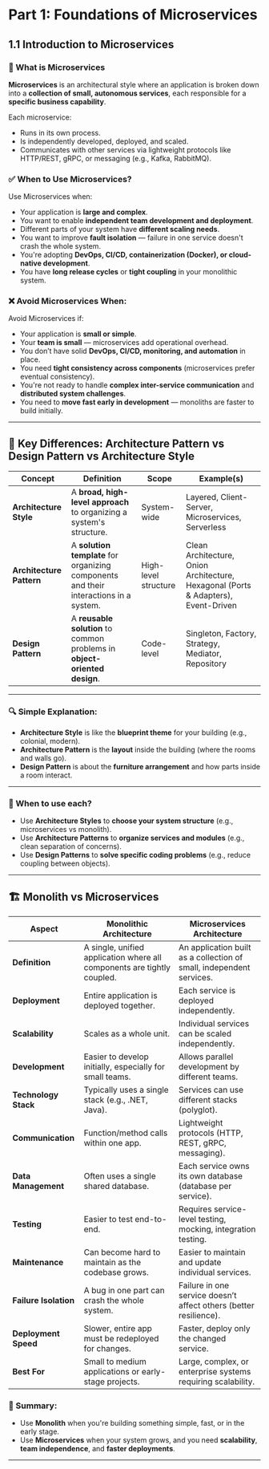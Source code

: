 # Part 1: Foundations of Microservices

## 1.1 Introduction to Microservices

### 🚀 What is Microservices

**Microservices** is an architectural style where an application is broken down into a **collection of small, autonomous services**, each responsible for a **specific business capability**.

Each microservice:

* Runs in its own process.
* Is independently developed, deployed, and scaled.
* Communicates with other services via lightweight protocols like HTTP/REST, gRPC, or messaging (e.g., Kafka, RabbitMQ).

### ✅ When to Use Microservices?

Use Microservices when:

* Your application is **large and complex**.
* You want to enable **independent team development and deployment**.
* Different parts of your system have **different scaling needs**.
* You want to improve **fault isolation** — failure in one service doesn't crash the whole system.
* You're adopting **DevOps, CI/CD, containerization (Docker), or cloud-native development**.
* You have **long release cycles** or **tight coupling** in your monolithic system.

### ❌ Avoid Microservices When:

Avoid Microservices if:

* Your application is **small or simple**.
* Your **team is small** — microservices add operational overhead.
* You don’t have solid **DevOps, CI/CD, monitoring, and automation** in place.
* You need **tight consistency across components** (microservices prefer eventual consistency).
* You're not ready to handle **complex inter-service communication** and **distributed system challenges**.
* You need to **move fast early in development** — monoliths are faster to build initially.

---

## 🧠 Key Differences: Architecture Pattern vs Design Pattern vs Architecture Style

| Concept                  | Definition                                                                            | Scope                | Example(s)                                                                         |
| ------------------------ | ------------------------------------------------------------------------------------- | -------------------- | ---------------------------------------------------------------------------------- |
| **Architecture Style**   | A **broad, high-level approach** to organizing a system's structure.                  | System-wide          | Layered, Client-Server, Microservices, Serverless                                  |
| **Architecture Pattern** | A **solution template** for organizing components and their interactions in a system. | High-level structure | Clean Architecture, Onion Architecture, Hexagonal (Ports & Adapters), Event-Driven |
| **Design Pattern**       | A **reusable solution** to common problems in **object-oriented design**.             | Code-level           | Singleton, Factory, Strategy, Mediator, Repository                                 |

---

### 🔍 Simple Explanation:

* **Architecture Style** is like the **blueprint theme** for your building (e.g., colonial, modern).
* **Architecture Pattern** is the **layout** inside the building (where the rooms and walls go).
* **Design Pattern** is about the **furniture arrangement** and how parts inside a room interact.

---

### 🧩 When to use each?

* Use **Architecture Styles** to **choose your system structure** (e.g., microservices vs monolith).
* Use **Architecture Patterns** to **organize services and modules** (e.g., clean separation of concerns).
* Use **Design Patterns** to **solve specific coding problems** (e.g., reduce coupling between objects).

---

## 🏗️ Monolith vs Microservices

| Aspect                | **Monolithic Architecture**                                             | **Microservices Architecture**                                       |
| --------------------- | ----------------------------------------------------------------------- | -------------------------------------------------------------------- |
| **Definition**        | A single, unified application where all components are tightly coupled. | An application built as a collection of small, independent services. |
| **Deployment**        | Entire application is deployed together.                                | Each service is deployed independently.                              |
| **Scalability**       | Scales as a whole unit.                                                 | Individual services can be scaled independently.                     |
| **Development**       | Easier to develop initially, especially for small teams.                | Allows parallel development by different teams.                      |
| **Technology Stack**  | Typically uses a single stack (e.g., .NET, Java).                       | Services can use different stacks (polyglot).                        |
| **Communication**     | Function/method calls within one app.                                   | Lightweight protocols (HTTP, REST, gRPC, messaging).                 |
| **Data Management**   | Often uses a single shared database.                                    | Each service owns its own database (database per service).           |
| **Testing**           | Easier to test end-to-end.                                              | Requires service-level testing, mocking, integration testing.        |
| **Maintenance**       | Can become hard to maintain as the codebase grows.                      | Easier to maintain and update individual services.                   |
| **Failure Isolation** | A bug in one part can crash the whole system.                           | Failure in one service doesn’t affect others (better resilience).    |
| **Deployment Speed**  | Slower, entire app must be redeployed for changes.                      | Faster, deploy only the changed service.                             |
| **Best For**          | Small to medium applications or early-stage projects.                   | Large, complex, or enterprise systems requiring scalability.         |

### 🧠 Summary:

* Use **Monolith** when you're building something simple, fast, or in the early stage.
* Use **Microservices** when your system grows, and you need **scalability**, **team independence**, and **faster deployments**.

---

